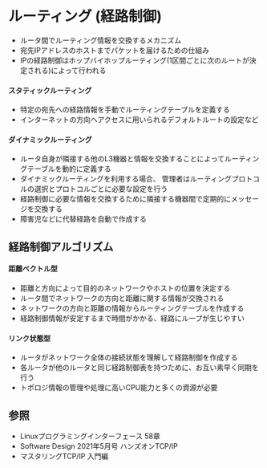 # ルーティング (経路制御)
- ルータ間でルーティング情報を交換するメカニズム
- 宛先IPアドレスのホストまでパケットを届けるための仕組み
- IPの経路制御はホップバイホップルーティング(1区間ごとに次のルートが決定される)によって行われる

#### スタティックルーティング
- 特定の宛先への経路情報を手動でルーティングテーブルを定義する
- インターネットの方向へアクセスに用いられるデフォルトルートの設定など

#### ダイナミックルーティング
- ルータ自身が隣接する他のL3機器と情報を交換することによってルーティングテーブルを動的に定義する
- ダイナミックルーティングを利用する場合、
  管理者はルーティングプロトコルの選択とプロトコルごとに必要な設定を行う
- 経路制御に必要な情報を交換するために隣接する機器間で定期的にメッセージを交換する
- 障害児などに代替経路を自動で作成する

## 経路制御アルゴリズム
#### 距離ベクトル型
- 距離と方向によって目的のネットワークやホストの位置を決定する
- ルータ間でネットワークの方向と距離に関する情報が交換される
- ネットワークの方向と距離の情報からルーティングテーブルを作成する
- 経路制御情報が安定するまで時間がかかる、経路にループが生じやすい

#### リンク状態型
- ルータがネットワーク全体の接続状態を理解して経路制御を作成する
- 各ルータが他のルータと同じ経路制御表を持つために、お互い素早く同期を行う
- トポロジ情報の管理や処理に高いCPU能力と多くの資源が必要

## 参照
- Linuxプログラミングインターフェース 58章
- Software Design 2021年5月号 ハンズオンTCP/IP
- マスタリングTCP/IP 入門編
